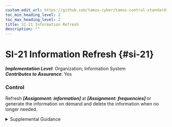 ```yaml
---
custom_edit_url: https://github.com/tamus-cyber/tamus-control-standards/tree/main/content/tamus.edu/TAMUS_profile.xml
toc_min_heading_level: 2
toc_max_heading_level: 2
title: SI-21 Information Refresh
description: ""
---
```


# SI-21 Information Refresh {#si-21}

_**Implementation Level**_: Organization; Information System\
_**Contributes to Assurance**_: Yes

### Control

Refresh <strong title="si-21_odp.01"> <em>[Assignment: information]</em> </strong> at <strong title="si-21_odp.02"> <em>[Assignment: frequencies]</em> </strong> or generate the information on demand and delete the information when no longer needed.


<details><summary>Supplemental Guidance</summary>Retaining information for longer than it is needed makes it an increasingly valuable and enticing target for adversaries. Keeping information available for the minimum period of time needed to support organizational missions or business functions reduces the opportunity for adversaries to compromise, capture, and exfiltrate that information.</details>
